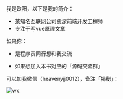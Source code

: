 我是欧阳，以下是我的简介：

- 某知名互联网公司资深前端开发工程师
- 专注于写vue原理文章

如果你：

- 是程序员同行想和我交流

- 如果想加入本书对应的「源码交流群」

可以加我微信（heavenyjj0012），备注「揭秘」：

![wx](/guide/wx.png)

